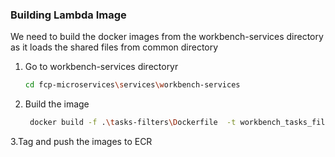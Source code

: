 ### Building Lambda Image

We need to build the docker images from the workbench-services directory as it loads the shared files from common directory

1. Go to workbench-services directoryr
   ```sh
   cd fcp-microservices\services\workbench-services
   ```
2. Build the image
   ```sh
    docker build -f .\tasks-filters\Dockerfile  -t workbench_tasks_filters .
   ```
3.Tag and push the images to ECR
